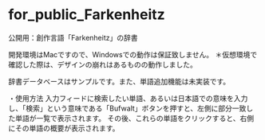 # for_public_Farkenheitz
公開用：創作言語「Farkenheitz」の辞書

開発環境はMacですので、Windowsでの動作は保証致しません。
＊仮想環境で確認した際は、デザインの崩れはあるものの動作しました。

辞書データベースはサンプルです。また、単語追加機能は未実装です。

・使用方法
  入力フィードに検索したい単語、あるいは日本語での意味を入力し、「検索」という意味である「Bufwalt」ボタンを押すと、左側に部分一致した単語が一覧で表示されます。
  その後、これらの単語をクリックすると、右側にその単語の概要が表示されます。
